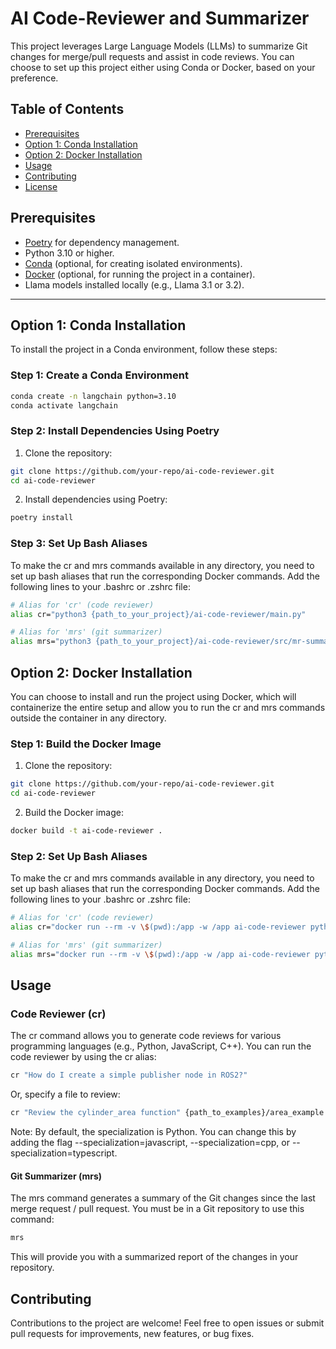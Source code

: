 # AI Code-Reviewer and Summarizer

This project leverages Large Language Models (LLMs) to summarize Git changes for merge/pull requests and assist in code reviews. You can choose to set up this project either using Conda or Docker, based on your preference.

## Table of Contents

- [Prerequisites](#prerequisites)
- [Option 1: Conda Installation](#option-1-conda-installation)
- [Option 2: Docker Installation](#option-2-docker-installation)
- [Usage](#usage)
- [Contributing](#contributing)
- [License](#license)

## Prerequisites

- [Poetry](https://python-poetry.org/docs/#installation) for dependency management.
- Python 3.10 or higher.
- [Conda](https://docs.conda.io/projects/conda/en/latest/user-guide/install/index.html) (optional, for creating isolated environments).
- [Docker](https://docs.docker.com/get-docker/) (optional, for running the project in a container).
- Llama models installed locally (e.g., Llama 3.1 or 3.2).

---

## Option 1: Conda Installation

To install the project in a Conda environment, follow these steps:

### Step 1: Create a Conda Environment

```bash
conda create -n langchain python=3.10
conda activate langchain
```

### Step 2: Install Dependencies Using Poetry

1.	Clone the repository:
```bash
git clone https://github.com/your-repo/ai-code-reviewer.git
cd ai-code-reviewer
```

2.	Install dependencies using Poetry:
```bash
poetry install
```

### Step 3: Set Up Bash Aliases

To make the cr and mrs commands available in any directory, you need to set up bash aliases that run the corresponding Docker commands. Add the following lines to your .bashrc or .zshrc file:
```bash
# Alias for 'cr' (code reviewer)
alias cr="python3 {path_to_your_project}/ai-code-reviewer/main.py"

# Alias for 'mrs' (git summarizer)
alias mrs="python3 {path_to_your_project}/ai-code-reviewer/src/mr-summarizer.py"
```

## Option 2: Docker Installation

You can choose to install and run the project using Docker, which will containerize the entire setup and allow you to run the cr and mrs commands outside the container in any directory.

### Step 1: Build the Docker Image

1.	Clone the repository:
```bash
git clone https://github.com/your-repo/ai-code-reviewer.git
cd ai-code-reviewer
```

2. Build the Docker image:
```bash
docker build -t ai-code-reviewer .
```
### Step 2: Set Up Bash Aliases

To make the cr and mrs commands available in any directory, you need to set up bash aliases that run the corresponding Docker commands. Add the following lines to your .bashrc or .zshrc file:
```bash
# Alias for 'cr' (code reviewer)
alias cr="docker run --rm -v \$(pwd):/app -w /app ai-code-reviewer python /app/main.py"

# Alias for 'mrs' (git summarizer)
alias mrs="docker run --rm -v \$(pwd):/app -w /app ai-code-reviewer python /app/src/mr-summarizer.py"
```

## Usage

### Code Reviewer (cr)

The cr command allows you to generate code reviews for various programming languages (e.g., Python, JavaScript, C++). You can run the code reviewer by using the cr alias:
```bash
cr "How do I create a simple publisher node in ROS2?"
```

Or, specify a file to review:
```bash
cr "Review the cylinder_area function" {path_to_examples}/area_example.py
```

Note: By default, the specialization is Python. You can change this by adding the flag --specialization=javascript, --specialization=cpp, or --specialization=typescript.

#### Git Summarizer (mrs)

The mrs command generates a summary of the Git changes since the last merge request / pull request. You must be in a Git repository to use this command:
```bash
mrs
```
This will provide you with a summarized report of the changes in your repository.

## Contributing

Contributions to the project are welcome! Feel free to open issues or submit pull requests for improvements, new features, or bug fixes.